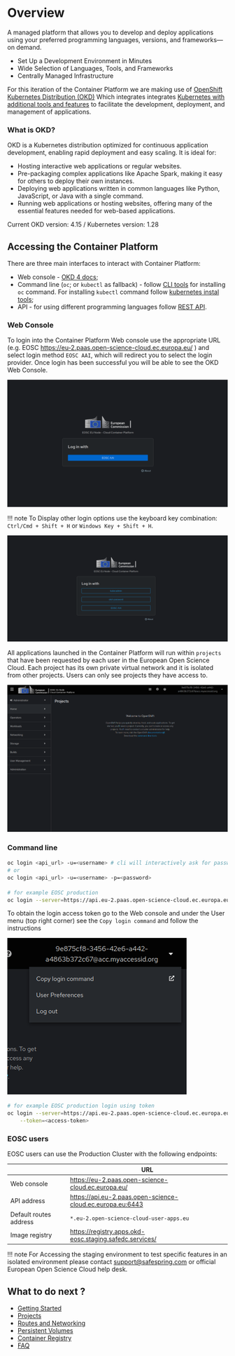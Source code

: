 # Overview

A managed platform that allows you to develop and deploy applications using your preferred programming languages, versions, and frameworks—on demand.

- Set Up a Development Environment in Minutes
- Wide Selection of Languages, Tools, and Frameworks
- Centrally Managed Infrastructure

For this iteration of the Container Platform we are making use of [OpenShift Kubernetes Distribution (OKD)](https://okd.io/) Which integrates integrates [Kubernetes with additional tools and features](getting-started.md#core-concepts) to facilitate the development, deployment, and management of applications.

### What is OKD?

OKD is a Kubernetes distribution optimized for continuous application development, enabling rapid deployment and easy scaling. It is ideal for:

- Hosting interactive web applications or regular websites.
- Pre-packaging complex applications like Apache Spark, making it easy for others to deploy their own instances.
- Deploying web applications written in common languages like Python, JavaScript, or Java with a single command.
- Running web applications or hosting websites, offering many of the essential features needed for web-based applications.

Current OKD version: 4.15 / Kubernetes version: 1.28

## Accessing the Container Platform

There are three main interfaces to interact with Container Platform:

- Web console - [OKD 4 docs](https://docs.okd.io/4.15/web_console/web-console-overview.html);
- Command line (`oc`; or `kubectl` as fallback) - follow [CLI tools](https://docs.redhat.com/en/documentation/openshift_container_platform/4.15/html-single/cli_tools/index) for installing `oc` command. For installing `kubectl` command follow [kubernetes instal tools](https://kubernetes.io/docs/tasks/tools/);
- API - for using different programming languages follow [REST API](https://docs.okd.io/4.15/rest_api/index.html).

### Web Console

To login into the Container Platform Web console use the appropriate URL (e.g. EOSC https://eu-2.paas.open-science-cloud.ec.europa.eu/ ) and select login method `EOSC AAI`, which will redirect you to select the login provider. Once login has been successful you will be able to see the OKD Web Console.

![Container Platform Login](../images/cp-login.png)

!!! note
    To Display other login options use the keyboard key combination: `Ctrl/Cmd + Shift + H` or `Windows Key + Shift + H`.

![Container Platform Login](../images/cp-login-2.png)

All applications launched in the Container Platform will run within `projects` that have been requested by each user in the European Open Science Cloud. Each project has its own private virtual network and it is isolated from other projects. Users can only see projects they have access to.

![Container Platform Web Console](../images/cp-web-console.png)

### Command line

```bash
oc login <api_url> -u=<username> # cli will interactively ask for password
# or
oc login <api_url> -u=<username> -p=<password>
 
# for example EOSC production
oc login --server=https://api.eu-2.paas.open-science-cloud.ec.europa.eu:6443
```

To obtain the login access token go to the Web console and under the User menu (top right corner) see the `Copy login command` and follow the instructions

![Container Platform Web Console token](../images/cp-login-command.png)

```bash
# for example EOSC production login using token 
oc login --server=https://api.eu-2.paas.open-science-cloud.ec.europa.eu:6443 \
    --token=<access-token>
```

### EOSC users

EOSC users can use the Production Cluster with the following endpoints:

|                        | URL                                                        |
|------------------------|------------------------------------------------------------|
| Web console            | https://eu-2.paas.open-science-cloud.ec.europa.eu/         |
| API address            | https://api.eu-2.paas.open-science-cloud.ec.europa.eu:6443 |
| Default routes address | `*.eu-2.open-science-cloud-user-apps.eu`                   |
| Image registry         | https://registry.apps.okd-eosc.staging.safedc.services/    |

!!! note
    For Accessing the staging environment to test specific features in an isolated environment please contact support@safespring.com or official European Open Science Cloud help desk.


## What to do next ?

- [Getting Started](getting-started.md)
- [Projects](projects.md)
- [Routes and Networking](networking.md)
- [Persistent Volumes](persistent-volume.md)
- [Container Registry](registry.md)
- [FAQ](faq.md)